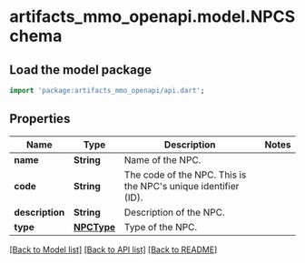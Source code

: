 # artifacts_mmo_openapi.model.NPCSchema

## Load the model package
```dart
import 'package:artifacts_mmo_openapi/api.dart';
```

## Properties
Name | Type | Description | Notes
------------ | ------------- | ------------- | -------------
**name** | **String** | Name of the NPC. | 
**code** | **String** | The code of the NPC. This is the NPC's unique identifier (ID). | 
**description** | **String** | Description of the NPC. | 
**type** | [**NPCType**](NPCType.md) | Type of the NPC. | 

[[Back to Model list]](../README.md#documentation-for-models) [[Back to API list]](../README.md#documentation-for-api-endpoints) [[Back to README]](../README.md)


